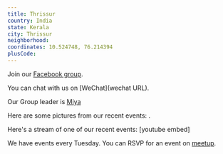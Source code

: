 ```yaml
---
title: Thrissur
country: India
state: Kerala
city: Thrissur
neighborhood: 
coordinates: 10.524748, 76.214394
plusCode:
---
```

Join our [Facebook group](https://www.facebook.com/groups/free.code.camp.thrissur).

You can chat with us on [WeChat](wechat URL).

Our Group leader is [Miya](freecodecamp.org/miya)

Here are some pictures from our recent events:
![]().

Here's a stream of one of our recent events:
[youtube embed]

We have events every Tuesday. You can RSVP for an event on [meetup](meetupurl).
